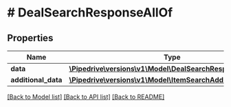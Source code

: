 # # DealSearchResponseAllOf

## Properties

Name | Type | Description | Notes
------------ | ------------- | ------------- | -------------
**data** | [**\Pipedrive\versions\v1\Model\DealSearchResponseAllOfData**](DealSearchResponseAllOfData.md) |  |
**additional_data** | [**\Pipedrive\versions\v1\Model\ItemSearchAdditionalData**](ItemSearchAdditionalData.md) |  |

[[Back to Model list]](../README.md#documentation-for-models) [[Back to API list]](../README.md#documentation-for-api-endpoints) [[Back to README]](../README.md)
